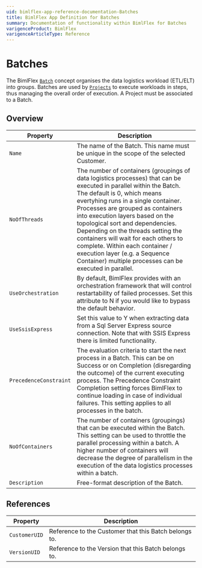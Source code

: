 ```yaml
---
uid: bimlflex-app-reference-documentation-Batches
title: BimlFlex App Definition for Batches
summary: Documentation of functionality within BimlFlex for Batches
varigenceProduct: BimlFlex
varigenceArticleType: Reference
---
```


# Batches

The BimlFlex [`Batch`](xref:bimlflex-app-batches) concept organises the data logistics workload (ETL/ELT) into groups. Batches are used by [`Projects`](xref:bimlflex-application-projects) to execute workloads in steps, thus managing the overall order of execution. A Project must be associated to a Batch.

## Overview
  
| Property | Description |
| --------- | ----------- |
|`Name` | The name of the Batch. This name must be unique in the scope of the selected Customer.|
|`NoOfThreads` | The number of containers (groupings of data logistics processes) that can be executed in parallel within the Batch. The default is 0, which means evertyhing runs in a single container. Processes are grouped as containers into execution layers based on the topological sort and dependencies. Depending on the threads setting the containers will wait for each others to complete. Within each container / execution layer (e.g. a Sequence Container) multiple processes can be executed in parallel.|
|`UseOrchestration` | By default, BimlFlex provides with an orchestration framework that will control restartability of failed processes. Set this attribute to N if you would like to bypass the default behavior.|
|`UseSsisExpress` | Set this value to Y when extracting data from a Sql Server Express source connection. Note that with SSIS Express there is limited functionality.|
|`PrecedenceConstraint` | The evaluation criteria to start the next process in a Batch. This can be on Success or on Completion (disregarding the outcome) of the current executing process. The Precedence Constraint Completion setting forces BimlFlex to continue loading in case of individual failures. This setting applies to all processes in the batch.|
|`NoOfContainers` | The number of containers (groupings) that can be executed within the Batch. This setting can be used to throttle the parallel processing within a batch. A higher number of containers will decrease the degree of parallelism in the execution of the data logistics processes within a batch.|
|`Description` | Free-format description of the Batch.|

## References
  
| Property | Description |
| --------- | ----------- |
|`CustomerUID` | Reference to the Customer that this Batch belongs to.|
|`VersionUID` | Reference to the Version that this Batch belongs to.|

